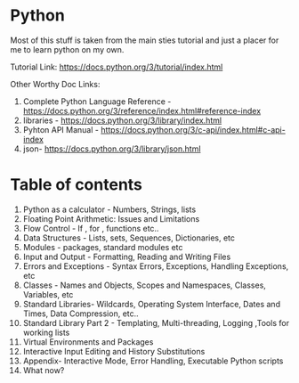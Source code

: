 # Python
Most of this stuff is taken from the main sties tutorial and just a placer for me to learn python on my own.

Tutorial Link: https://docs.python.org/3/tutorial/index.html

Other Worthy Doc Links:
1. Complete Python Language Reference - https://docs.python.org/3/reference/index.html#reference-index
1. libraries - https://docs.python.org/3/library/index.html
1. Pyhton API Manual - https://docs.python.org/3/c-api/index.html#c-api-index
1. json- https://docs.python.org/3/library/json.html



# Table of contents

1. Python as a calculator - Numbers, Strings, lists
1. Floating Point Arithmetic: Issues and Limitations  
1. Flow Control - If , for , functions etc..
1. Data Structures - Lists, sets, Sequences, Dictionaries, etc
1. Modules - packages, standard modules etc
1. Input and Output - Formatting, Reading and Writing Files
1. Errors and Exceptions - Syntax Errors, Exceptions, Handling Exceptions, etc
1. Classes - Names and Objects, Scopes and Namespaces, Classes, Variables, etc
1. Standard Libraries- Wildcards, Operating System Interface, Dates and Times, Data Compression, etc..
1. Standard Library Part 2 - Templating, Multi-threading, Logging ,Tools for working lists
1. Virtual Environments and Packages
1. Interactive Input Editing and History Substitutions
1. Appendix- Interactive Mode, Error Handling, Executable Python scripts
1.  What now?
